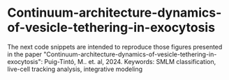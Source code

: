 # Continuum-architecture-dynamics-of-vesicle-tethering-in-exocytosis
The next code snippets are intended to reproduce those figures presented in the paper "Continuum-architecture-dynamics-of-vesicle-tethering-in-exocytosis": Puig-Tintó, M.. et. al, 2024. Keywords: SMLM classification, live-cell tracking analysis, integrative modeling
